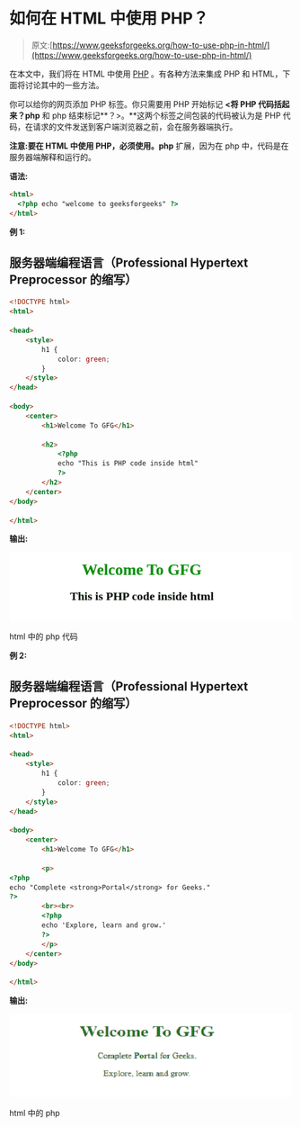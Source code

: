 # 如何在 HTML 中使用 PHP？

> 原文:[https://www.geeksforgeeks.org/how-to-use-php-in-html/](https://www.geeksforgeeks.org/how-to-use-php-in-html/)

在本文中，我们将在 HTML 中使用 [PHP](https://www.geeksforgeeks.org/php-introduction/) 。有各种方法来集成 PHP 和 HTML，下面将讨论其中的一些方法。

你可以给你的网页添加 PHP 标签。你只需要用 PHP 开始标记 **<将 PHP 代码括起来？php** 和 php 结束标记**？>。**这两个标签之间包装的代码被认为是 PHP 代码，在请求的文件发送到客户端浏览器之前，会在服务器端执行。

**注意:**要在 HTML 中使用 PHP，必须使用**。php** 扩展，因为在 php 中，代码是在服务器端解释和运行的。

**语法:**

```html
<html>
  <?php echo "welcome to geeksforgeeks" ?>
</html>
```

**例 1:**

## 服务器端编程语言（Professional Hypertext Preprocessor 的缩写）

```html
<!DOCTYPE html>
<html>

<head>
    <style>
        h1 {
            color: green;
        }
    </style>
</head>

<body>
    <center>
        <h1>Welcome To GFG</h1>

        <h2>
            <?php 
            echo "This is PHP code inside html"
            ?>
        </h2>
    </center>
</body>

</html>
```

**输出:**

![](img/ad16419d93421a1775679ac1f50f87bc.png)

html 中的 php 代码

**例 2:**

## 服务器端编程语言（Professional Hypertext Preprocessor 的缩写）

```html
<!DOCTYPE html>
<html>

<head>
    <style>
        h1 {
            color: green;
        }
    </style>
</head>

<body>
    <center>
        <h1>Welcome To GFG</h1>

        <p>
<?php 
echo "Complete <strong>Portal</strong> for Geeks."
?>
        <br><br>
        <?php
        echo 'Explore, learn and grow.'
        ?>
        </p>
    </center>
</body>

</html>
```

**输出:**

![](img/35132412cfa371a79ffcdbcd7cf1d47a.png)

html 中的 php